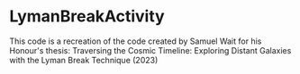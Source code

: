 # LymanBreakActivity
This code is a recreation of the code created by Samuel Wait for his Honour's thesis: Traversing the Cosmic Timeline: Exploring Distant Galaxies with the Lyman Break Technique (2023)
